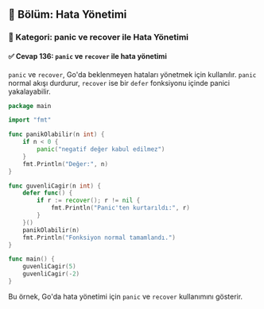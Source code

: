## 📘 Bölüm: Hata Yönetimi  
### 🔹 Kategori: panic ve recover ile Hata Yönetimi  
#### ✅ Cevap 136: `panic` ve `recover` ile hata yönetimi

`panic` ve `recover`, Go'da beklenmeyen hataları yönetmek için kullanılır. `panic` normal akışı durdurur, `recover` ise bir `defer` fonksiyonu içinde panici yakalayabilir.

```go
package main

import "fmt"

func panikOlabilir(n int) {
    if n < 0 {
        panic("negatif değer kabul edilmez")
    }
    fmt.Println("Değer:", n)
}

func guvenliCagir(n int) {
    defer func() {
        if r := recover(); r != nil {
            fmt.Println("Panic'ten kurtarıldı:", r)
        }
    }()
    panikOlabilir(n)
    fmt.Println("Fonksiyon normal tamamlandı.")
}

func main() {
    guvenliCagir(5)
    guvenliCagir(-2)
}
```

Bu örnek, Go'da hata yönetimi için `panic` ve `recover` kullanımını gösterir.
